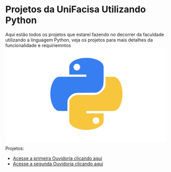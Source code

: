 # Projetos da UniFacisa Utilizando Python

Aqui estão todos os projetos que estarei fazendo no decorrer da faculdade utilizando a linguagem Python, veja os projetos para mais detalhes da funcionalidade e requiriemntos
<img src="../imagens/imagempython.png" align="center">

Projetos:

* [Acesse a primeira Ouvidoria clicando aqui](https://github.com/Lucaslarry/Facisa/tree/main/Python/Ouvidoria%20v1.0)
* [Acesse a segunda Ouvidoria clicando aqui](https://github.com/Lucaslarry/Facisa/tree/main/Python/Ouvidoria%20v2.0)
